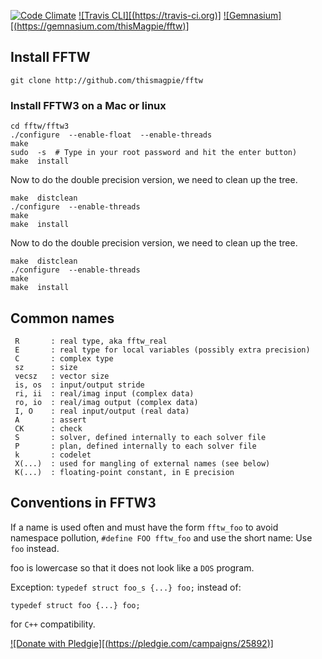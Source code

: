 


[![Code Climate](https://codeclimate.com/github/thisMagpie/fftw.png)](https://codeclimate.com/github/thisMagpie/fftw)
[![Travis CLI][(https://travis-ci.org)]](https://travis-ci.org/thisMagpie/fftw.png) [![Gemnasium][(https://gemnasium.com/thisMagpie/fftw)]](https://gemnasium.com/gemnasium/gemnasium-gem.png)

## Install FFTW

    git clone http://github.com/thismagpie/fftw

### Install FFTW3 on a Mac or linux

    cd fftw/fftw3
    ./configure  --enable-float  --enable-threads
    make
    sudo  -s  # Type in your root password and hit the enter button)
    make  install

Now to do the double precision version, we need to clean up the tree.

    make  distclean
    ./configure  --enable-threads
    make
    make  install

Now to do the double precision version, we need to clean up the tree.

    make  distclean
    ./configure  --enable-threads
    make
    make  install

## Common names

     R       : real type, aka fftw_real
     E       : real type for local variables (possibly extra precision)
     C       : complex type
     sz      : size
     vecsz   : vector size
     is, os  : input/output stride
     ri, ii  : real/imag input (complex data)
     ro, io  : real/imag output (complex data)
     I, O    : real input/output (real data)
     A       : assert
     CK      : check
     S       : solver, defined internally to each solver file
     P       : plan, defined internally to each solver file
     k       : codelet
     X(...)  : used for mangling of external names (see below)
     K(...)  : floating-point constant, in E precision

##  Conventions in FFTW3

If a name is used often and must have the form `fftw_foo` to avoid namespace pollution, `#define FOO fftw_foo` and use the short name: Use `foo` instead.

foo is lowercase so that it does not look like a `DOS` program.

Exception: `typedef struct foo_s {...} foo;`  instead of:

    typedef struct foo {...} foo;

for `C++` compatibility.

[![Donate with Pledgie][(https://pledgie.com/campaigns/25892)]](https://pledgie.com/campaigns/25892.png)